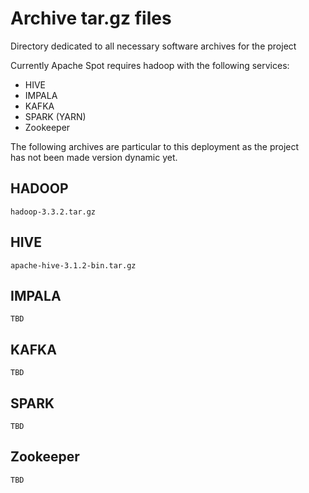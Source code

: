 # Archive tar.gz files
Directory dedicated to all necessary software archives for the project

Currently Apache Spot requires hadoop with the following services:
* HIVE
* IMPALA
* KAFKA
* SPARK (YARN)
* Zookeeper

The following archives are particular to this deployment as the project  
has not been made version dynamic yet.

## HADOOP
```
hadoop-3.3.2.tar.gz
```
## HIVE
```
apache-hive-3.1.2-bin.tar.gz
```
## IMPALA
```
TBD
```
## KAFKA
```
TBD
```
## SPARK
```
TBD
```
## Zookeeper
```
TBD
```
